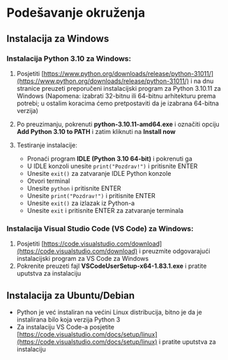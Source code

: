 # Podešavanje okruženja

## Instalacija za Windows

### Instalacija Python 3.10 za Windows:

1. Posjetiti [https://www.python.org/downloads/release/python-31011/](https://www.python.org/downloads/release/python-31011/) i na dnu stranice preuzeti preporučeni instalacijski program za Python 3.10.11 za Windows (Napomena: izabrati 32-bitnu ili 64-bitnu arhitekturu prema potrebi; u ostalim koracima ćemo pretpostaviti da je izabrana 64-bitna verzija)
   
2. Po preuzimanju, pokrenuti **python-3.10.11-amd64.exe** i označiti opciju **Add Python 3.10 to PATH** i zatim kliknuti na **Install now**

3. Testiranje instalacije:
   - Pronaći program **IDLE (Python 3.10 64-bit)** i pokrenuti ga
   - U IDLE konzoli unesite `print("Pozdrav!")` i pritisnite ENTER
   - Unesite `exit()` za zatvaranje IDLE Python konzole
   - Otvori terminal
   - Unesite `python` i pritisnite ENTER
   - Unesite `print("Pozdrav!")` i pritisnite ENTER
   - Unesite `exit()` za izlazak iz Python-a
   - Unesite `exit` i pritisnite ENTER za zatvaranje terminala

### Instalacija Visual Studio Code (VS Code) za Windows:

1. Posjetiti [https://code.visualstudio.com/download](https://code.visualstudio.com/download) i preuzmite odgovarajući instalacijski program za VS Code za Windows
2. Pokrenite preuzeti fajl **VSCodeUserSetup-x64-1.83.1.exe** i pratite uputstva za instalaciju


## Instalacija za Ubuntu/Debian

- Python je već instaliran na većini Linux distribucija, bitno je da je instalirana bilo koja verzija Python 3
- Za instalaciju VS Code-a posjetite [https://code.visualstudio.com/docs/setup/linux](https://code.visualstudio.com/docs/setup/linux) i pratite uputstva za instalaciju


